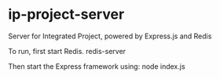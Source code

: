 # ip-project-server
Server for Integrated Project, powered by Express.js and Redis

To run, first start Redis.
    redis-server

Then start the Express framework using:
    node index.js
